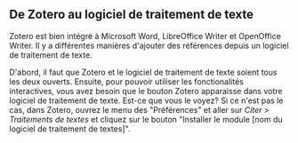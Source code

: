 ## De Zotero au logiciel de traitement de texte

Zotero est bien intégré à Microsoft Word, LibreOffice Writer et OpenOffice Writer.
Il y a différentes manières d'ajouter des références depuis un logiciel de traitement de texte.

D'abord, il faut que Zotero et le logiciel de traitement de texte soient tous les deux ouverts. Ensuite, pour pouvoir utiliser les fonctionalités interactives, vous avez besoin que le bouton Zotero apparaisse dans votre logiciel de traitement de texte. Est-ce que vous le voyez? Si ce n'est pas le cas, dans Zotero, ouvrez le menu des "Préférences" et aller sur *Citer > Traitements de textes* et cliquez sur le bouton "Installer le module [nom du logiciel de traitement de textes]".
